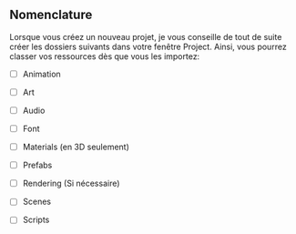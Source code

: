 
## Nomenclature
Lorsque vous créez un nouveau projet, je vous conseille de tout de suite créer les dossiers suivants dans votre fenêtre Project. Ainsi, vous pourrez classer vos ressources dès que vous les importez:    

- [ ] Animation
- [ ] Art
- [ ] Audio
- [ ] Font
- [ ] Materials (en 3D seulement)
- [ ] Prefabs
- [ ] Rendering (Si nécessaire)
- [ ] Scenes
- [ ] Scripts 


      
